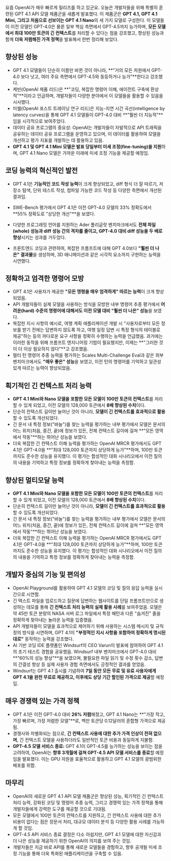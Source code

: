 요즘 OpenAI가 매우 빠르게 릴리즈를 하고 있군요. 오늘은 개발자들을 위해 특별히 훈련된 GPT 4.1 API 모델 제품군을 새롭게 발표했다. 이 제품군은 **GPT 4.1, GPT 4.1 Mini, 그리고 처음으로 선보이는 GPT 4.1 Nano**의 세 가지 모델로 구성한다. 이 모델들이 이전 모델인 GPT-4.0은 물론 일부 핵심 측면에서 GPT-4.5까지 능가하며, **모든 모델에서 최대 100만 토큰의 긴 컨텍스트**를 처리할 수 있다는 점을 강조했고, 향상된 성능과 함께 **더욱 저렴해진 가격 정책**을 발표해서 한번 정리해 보았다.

## **향상된 성능**

- GPT 4.1 모델들이 단순히 이름만 바뀐 것이 아니라, **"거의 모든 차원에서 GPT-4.0 보다 낫고, 여러 주요 측면에서 GPT-4.5와 동등하거나 능가"**한다고 강조했다.
- 케빈(OpenAI 제품 리드)은 **"코딩, 복잡한 명령어 이해, 에이전트 구축에 환상적"**이라고 언급하며, 개발자들이 다양한 분야에서 이 모델들을 활용할 수 있음을 시사했다.
- 미쉘(OpenAI 포스트 트레이닝 연구 리드)은 지능-지연 시간 곡선(intelligence by latency curves)을 통해 GPT 4.1 모델들이 GPT-4.0 대비 **"훨씬 더 지능적"**임을 시각적으로 보여주었다.
- 데이터 공유 프로그램의 중요성: OpenAI는 개발자들이 자발적으로 API 트래픽을 공유하는 데이터 공유 프로그램을 운영하고 있으며, 이 데이터를 활용하여 모델을 개선하고 평가 지표를 개발하는 데 활용하고 있음. 
- **GPT 4.1 및 GPT 4.1 Mini 모델은 발표 당일부터 미세 조정(fine-tuning)을 지원**하며, GPT 4.1 Nano 모델은 가까운 미래에 미세 조정 기능을 제공할 예정임.

## **코딩 능력의 혁신적인 발전**

- GPT 4.1은 **기능적인 코드 작성 능력**이 크게 향상되었고, diff 형식 더 잘 따르기, 저장소 탐색, 단위 테스트 작성, 컴파일 가능한 코드 작성 등 다양한 측면에서 개선된 결과임. 

- SWE-Bench 평가에서 GPT 4.1은 이전 GPT-4.0 모델의 33% 정확도에서 **55% 정확도로 "상당한 개선"**을 보였다.
- 다양한 프로그래밍 언어를 지원하는 Ader 폴리글랏 벤치마크에서도 **전체 파일(whole) 성능과 diff 성능 간의 격차를 줄이고, GPT-4.0 대비 diff 성능을 두 배로 향상**시키는 성과를 거두었다.
- 프론트엔드 코딩과 관련하여, 복잡한 프롬프트에 대해 GPT 4.0보다 **"훨씬 더 나은" 결과물**을 생성하며, 3D 애니메이션과 같은 시각적 요소까지 구현하는 능력을 시연했다.

## **정확하고 엄격한 명령어 모방**

- GPT 4.1은 사용자가 제공한 **"모든 명령을 매우 엄격하게" 따르는 능력**이 크게 향상되었음.
- API 개발자들이 실제 모델을 사용하는 방식을 모방한 내부 명령어 추종 평가에서 **어려운(hard) 수준의 명령어에 대해서도 이전 모델 대비 "훨씬 더 나은" 성능**을 보였다.
- 복잡한 지시 사항의 예시로, 여행 계획 애플리케이션 개발 시 "사용자로부터 모든 정보를 받기 전에는 답변하지 않도록 하고, 여행 일정 답변 시 특정 형식의 테이블로 제공"하는 등의 까다로운 요구 사항을 정확히 수행하는 능력을 언급했음. 과거에는 이러한 동작을 위해 프롬프트 엔지니어링 기법이 필요했지만, 이제는 **"그러한 것이 더 이상 필요하지 않다"**고 강조했음. 
- 멀티 턴 명령어 추종 능력을 평가하는 Scales Multi-Challenge Eval과 같은 외부 벤치마크에서도 **"매우 좋은" 성능**을 보였고, 이전 턴의 명령어를 기억하고 일관성 있게 따르는 능력이 향상되었음. 

## **획기적인 긴 컨텍스트 처리 능력**

- **GPT 4.1 Mini와 Nano 모델을 포함한 모든 모델이 100만 토큰의 컨텍스트**를 처리할 수 있게 되었고, 이전 모델의 128,000 토큰에서 **8배 향상된 수치**이다.
- 단순히 컨텍스트 길이만 늘어난 것이 아니라, **모델이 긴 컨텍스트를 효과적으로 활용**할 수 있도록 개선되었다.
- 긴 문서 내 특정 정보("바늘")를 찾는 능력을 평가하는 내부 평가에서 모델은 문서의 어느 위치(처음, 중간, 끝)에 정보가 있든, 전체 컨텍스트 길이에 걸쳐 **"모든 영역에서 작동"**하는 뛰어난 성능을 보였다.
- 더욱 복잡한 긴 컨텍스트 이해 능력을 평가하는 OpenAI MRCR 평가에서도 GPT 4.1은 GPT-4.0을 **"최대 128,000 토큰까지 상당하게 능가"**하며, 100만 토큰까지도 준수한 성능을 유지했다. 이 평가는 합성적인 대화 시나리오에서 이전 질의의 내용을 기억하고 특정 정보를 정확하게 찾아내는 능력을 측정함.

## **향상된 멀티모달 능력**

- **GPT 4.1 Mini와 Nano 모델을 포함한 모든 모델이 100만 토큰의 컨텍스트**를 처리할 수 있게 되었고, 이전 모델의 128,000 토큰에서 **8배 향상된 수치**이다.
- 단순히 컨텍스트 길이만 늘어난 것이 아니라, **모델이 긴 컨텍스트를 효과적으로 활용**할 수 있도록 개선되었다.
- 긴 문서 내 특정 정보("바늘")를 찾는 능력을 평가하는 내부 평가에서 모델은 문서의 어느 위치(처음, 중간, 끝)에 정보가 있든, 전체 컨텍스트 길이에 걸쳐 **"모든 영역에서 작동"**하는 뛰어난 성능을 보였다.
- 더욱 복잡한 긴 컨텍스트 이해 능력을 평가하는 OpenAI MRCR 평가에서도 GPT 4.1은 GPT-4.0을 **"최대 128,000 토큰까지 상당하게 능가"**하며, 100만 토큰까지도 준수한 성능을 유지했다. 이 평가는 합성적인 대화 시나리오에서 이전 질의의 내용을 기억하고 특정 정보를 정확하게 찾아내는 능력을 측정함.

## **개발자 중심의 기능 및 편의성**

- OpenAI Playground를 활용하여 GPT 4.1 모델의 코딩 및 질의 응답 능력을 실시간으로 시연함. 
- 긴 텍스트 파일을 업로드하고 질문에 답변하는 웹사이트를 단일 프롬프트만으로 생성하는 데모를 통해 **긴 컨텍스트 처리 능력의 실제 활용 사례**를 보여주었음. 모델은 약 45만 토큰 분량의 NASA 서버 로그 파일에서 특정 패턴과 다른 "숨겨진" 줄을 정확하게 찾아내는 놀라운 능력을 입증했음. 
- API 개발자들이 모델을 효과적으로 제어하기 위해 사용하는 시스템 메시지 및 규칙 정의 방식을 시연하며, GPT 4.1이 **"부정적인 지시 사항을 포함하여 정확하게 명시된 대로"** 동작하는 능력을 강조했다.
- AI 기반 코딩 IDE 플랫폼인 Windsurf의 CEO Varun이 발표에 참여하여 GPT 4.1의 초기 테스트 경험을 공유했음. Windsurf 내부 벤치마크에서 GPT-4.0 대비 **"60%의 성능 향상"**을 보였으며, 불필요한 파일 읽기 및 수정 횟수 감소, 답변의 간결성 향상 등 실제 사용자 경험 측면에서도 긍정적인 결과를 얻었음. 
- Windsurf는 GPT 4.1 출시를 기념하여 **7일 동안 모든 무료 및 유료 사용자에게 GPT 4.1을 완전 무료로 제공하고, 이후에도 상당 기간 할인된 가격으로 제공**할 예정임. 

## **매우 경쟁력 있는 가격 정책**

- GPT 4.1은 이전 GPT-4.0 대비 **26% 저렴**해졌고, GPT 4.1 Nano는 **"가장 작고, 가장 빠르며, 가장 저렴한 모델"**로, 백만 토큰당 0.12달러의 혼합형 가격으로 제공됨. 
- 경쟁사와 차별화되는 점으로, **긴 컨텍스트 사용에 대한 추가 가격 인상이 전혀 없으며**, 긴 컨텍스트 모델을 사용하더라도 일반적인 토큰 비용과 동일하게 지불함. 
- **GPT-4.5 모델 서비스 종료:** GPT 4.1이 GPT-4.5를 능가하는 성능을 보이는 점을 고려하여, OpenAI는 **향후 3개월에 걸쳐 GPT-4.5 API 모델 서비스를 종료**할 예정임을 발표했다. 이는 GPU 자원을 효율적으로 활용하고 GPT 4.1 모델의 광범위한 배포를 위함.

## **마무리**

* OpenAI의 새로운 GPT 4.1 API 모델 제품군은 향상된 성능, 획기적인 긴 컨텍스트 처리 능력, 강화된 코딩 및 명령어 추종 능력, 그리고 경쟁력 있는 가격 정책을 통해 개발자들에게 강력한 도구를 제공할 것으로 기대됨. 
* 모든 모델에서 100만 토큰의 컨텍스트를 지원하고, 긴 컨텍스트 사용에 대한 추가 비용이 없다는 점은 장문서 처리, 대규모 데이터 분석 등 다양한 활용 사례를 가능하게 할 것임. 
* GPT-4.5 API 서비스 종료 결정은 다소 아쉽지만, GPT 4.1 모델에 대한 자신감과 더 나은 성능을 제공하기 위한 OpenAI의 의지를 보여 주는 것임. 
* 개발자들은 지금 바로 API를 통해 새로운 모델들을 경험하고, 향후 공개될 미세 조정 기능을 통해 더욱 특화된 애플리케이션을 구축할 수 있음. 